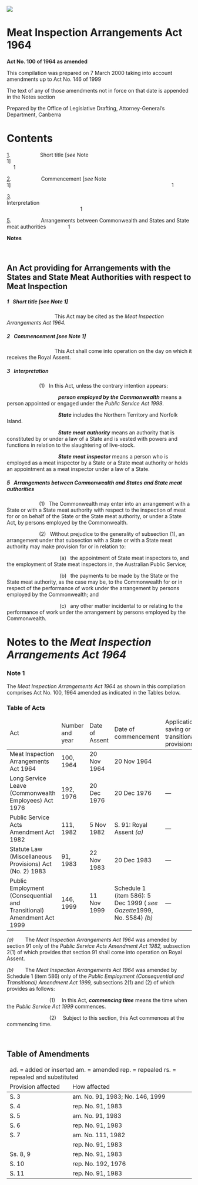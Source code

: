 ![](http://www.comlaw.gov.au/Details/C2004C00551/Html/d0fec0fe-c385-4542-8efc-4abefd5a27a9_files/image001.gif)

# Meat Inspection Arrangements Act 1964

**Act No. 100 of 1964 as amended**

This compilation was prepared on 7 March 2000
 taking into account amendments up to Act No. 146 of 1999

The text of any of those amendments not in force 
 on that date is appended in the Notes section

Prepared by the Office of Legislative Drafting,
 Attorney-General’s Department, Canberra

# Contents

[1](#1).            Short title [_see_ Note 1]                                                                         1

[2](#2).            Commencement [_see_ Note 1]                                                               1

[3](#3).            Interpretation                                                                                        1

[5](#5).            Arrangements between Commonwealth and States and State meat authorities         1

**Notes** 

 

## An Act providing for Arrangements with the States and State Meat Authorities with respect to Meat Inspection 

##### <a id="1"></a>1  Short title [_see_ Note 1]

                   This Act may be cited as the _Meat Inspection Arrangements Act 1964._

##### <a id="2"></a>2  Commencement [_see_ Note 1]

                   This Act shall come into operation on the day on which it receives the Royal Assent.

##### <a id="3"></a>3  Interpretation

             (1)  In this Act, unless the contrary intention appears:

                    <a name="person-employed-commonwealth"></a>**_person employed by the Commonwealth_** means a person appointed or engaged under the _Public Service Act 1999_.

                    <a name="state"></a>**_State_** includes the Northern Territory and Norfolk Island.

                    <a name="state-meat-author"></a>**_State meat authority_** means an authority that is constituted by or under a law of a State and is vested with powers and functions in relation to the slaughtering of live-stock.

                    <a name="state-meat-inspector"></a>**_State meat inspector_** means a person who is employed as a meat inspector by a State or a State meat authority or holds an appointment as a meat inspector under a law of a State.

##### <a id="5"></a>5  Arrangements between Commonwealth and States and State meat authorities 

             (1)  The Commonwealth may enter into an arrangement with a State or with a State meat authority with respect to the inspection of meat for or on behalf of the State or the State meat authority, or under a State Act, by persons employed by the Commonwealth.

             (2)  Without prejudice to the generality of subsection (1), an arrangement under that subsection with a State or with a State meat authority may make provision for or in relation to:

                     (a)  the appointment of State meat inspectors to, and the employment of State meat inspectors in, the Australian Public Service;

                     (b)  the payments to be made by the State or the State meat authority, as the case may be, to the Commonwealth for or in respect of the performance of work under the arrangement by persons employed by the Commonwealth; and

                     (c)  any other matter incidental to or relating to the performance of work under the arrangement by persons employed by the Commonwealth.

# Notes to the _Meat Inspection Arrangements Act 1964_

### Note 1

The _Meat Inspection Arrangements Act 1964_ as shown in this compilation comprises Act No. 100, 1964 amended as indicated in the Tables below.

### Table of Acts

<table>
<colgroup>
  <col width="30%">
  <col width="16%">
  <col width="18%">
  <col width="22%">
  <col width="14%">
</colgroup>

<thead>
  <tr>
    <td>
      <div>Act</div>
    </td>
    <td>
      <div>Number 
and year</div>
    </td>
    <td>
      <div>Date 
of Assent</div>
    </td>
    <td>
      <div>Date of commencement</div>
    </td>
    <td>
      <div>Application, saving or transitional provisions</div>
    </td>
  </tr>
</thead>
<tr>
  <td>
    <div>Meat Inspection Arrangements Act 1964</div>
  </td>
  <td>
    <div>100, 1964</div>
  </td>
  <td>
    <div>20 Nov 1964</div>
  </td>
  <td>
    <div>20 Nov 1964</div>
  </td>
  <td>
    <div> </div>
  </td>
</tr>
<tr>
  <td>
    <div>Long Service Leave (Commonwealth Employees) Act 1976</div>
  </td>
  <td>
    <div>192, 1976</div>
  </td>
  <td>
    <div>20 Dec 1976</div>
  </td>
  <td>
    <div>20 Dec 1976</div>
  </td>
  <td>
    <div>—</div>
  </td>
</tr>
<tr>
  <td>
    <div>Public Service Acts Amendment Act 1982</div>
  </td>
  <td>
    <div>111, 1982</div>
  </td>
  <td>
    <div>5 Nov 1982</div>
  </td>
  <td>
    <div>S. 91: Royal Assent <i>(a)</i></div>
  </td>
  <td>
    <div>—</div>
  </td>
</tr>
<tr>
  <td>
    <div>Statute Law (Miscellaneous Provisions) Act (No. 2) 1983</div>
  </td>
  <td>
    <div>91, 1983</div>
  </td>
  <td>
    <div>22 Nov 1983</div>
  </td>
  <td>
    <div>20 Dec 1983</div>
  </td>
  <td>
    <div>—</div>
  </td>
</tr>
<tr>
  <td>
    <div>Public Employment (Consequential and Transitional) Amendment Act 1999</div>
  </td>
  <td>
    <div>146, 1999</div>
  </td>
  <td>
    <div>11 Nov 1999</div>
  </td>
  <td>
    <div>Schedule 1 (item 586): 5 Dec 1999 ( <i>see Gazette</i>1999, No. S584) <i>(b)</i></div>
  </td>
  <td>
    <div>—</div>
  </td>
</tr></table>

_(a)_     The _Meat Inspection Arrangements Act 1964_ was amended by section 91 only of the _Public Service Acts Amendment Act 1982,_ subsection 2(1) of which provides that section 91 shall come into operation on Royal Assent.

_(b)_     The _Meat Inspection Arrangements Act 1964_ was amended by Schedule 1 (item 586) only of the _Public Employment (Consequential and Transitional) Amendment Act 1999,_ subsections 2(1) and (2) of which provides as follows:

                 (1)   In this Act, **_commencing time_** means the time when the _Public Service Act 1999_ commences.

                 (2)   Subject to this section, this Act commences at the commencing time.

 

## Table of Amendments

<table>
<colgroup>
  <col width="34%">
  <col width="66%">
</colgroup>

<thead>
  <tr>
    <td colspan="2">
      <div>ad. = added or inserted am. = amended rep. = repealed rs. = repealed and substituted</div>
    </td>
  </tr>
  <tr>
    <td>
      <div>Provision affected</div>
    </td>
    <td>
      <div>How affected</div>
    </td>
  </tr>
</thead>
<tr>
  <td>
    <div>S. 3</div>
  </td>
  <td>
    <div>am. No. 91, 1983; No. 146, 1999</div>
  </td>
</tr>
<tr>
  <td>
    <div>S. 4</div>
  </td>
  <td>
    <div>rep. No. 91, 1983</div>
  </td>
</tr>
<tr>
  <td>
    <div>S. 5</div>
  </td>
  <td>
    <div>am. No. 91, 1983</div>
  </td>
</tr>
<tr>
  <td>
    <div>S. 6</div>
  </td>
  <td>
    <div>rep. No. 91, 1983</div>
  </td>
</tr>
<tr>
  <td>
    <div>S. 7</div>
  </td>
  <td>
    <div>am. No. 111, 1982</div>
  </td>
</tr>
<tr>
  <td>
    <div></div>
  </td>
  <td>
    <div>rep. No. 91, 1983</div>
  </td>
</tr>
<tr>
  <td>
    <div>Ss. 8, 9</div>
  </td>
  <td>
    <div>rep. No. 91, 1983</div>
  </td>
</tr>
<tr>
  <td>
    <div>S. 10</div>
  </td>
  <td>
    <div>rep. No. 192, 1976</div>
  </td>
</tr>
<tr>
  <td>
    <div>S. 11</div>
  </td>
  <td>
    <div>rep. No. 91, 1983</div>
  </td>
</tr></table>

 
